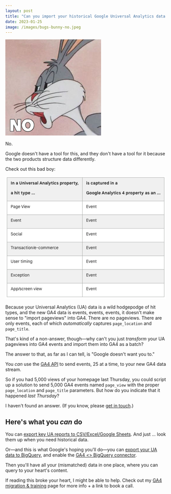 ```yaml
---
layout: post
title: "Can you import your historical Google Universal Analytics data into GA4?"
date: 2023-01-25
image: /images/bugs-bunny-no.jpeg
---
```


[![bugs bunny saying no](/images/bugs-bunny-no.jpeg)](/images/bugs-bunny-no.jpeg)

No.

Google doesn't have a tool for this, and they don't have a tool for it because the two products structure data differently.

Check out this bad boy:

[![table of UA vs GA4 data types](/images/ua-ga4-events.png)](/images/ua-ga4-events.png)

Because your Universal Analytics (UA) data is a wild hodgepodge of hit types, and the new GA4 data is events, events, events, it doesn't make sense to "import pageviews" into GA4. There are no pageviews. There are only events, each of which _automatically_ captures `page_location` and `page_title`.

That's kind of a non-answer, though—why can't you just _transform_ your UA pageviews into GA4 events and import them into GA4 as a batch?

The answer to that, as far as I can tell, is "Google doesn't want you to."

You _can_ use the [GA4 API](https://developers.google.com/analytics/devguides/collection/protocol/ga4/sending-events?client_type=gtag) to send events, 25 at a time, to your new GA4 data stream.

So if you had 5,000 views of your homepage last Thursday, you could script up a solution to send 5,000 GA4 events named `page_view` with the proper `page_location` and `page_title` parameters. But how do you indicate that it happened _last Thursday_?

I haven't found an answer. (If you know, please [get in touch](/contact).)

## Here's what you _can_ do

You can [export key UA reports to CSV/Excel/Google Sheets](https://support.google.com/analytics/answer/1038573). And just ... look them up when you need historical data.

Or—and this is what Google's hoping you'll do—you can [export your UA data to BigQuery](https://support.google.com/analytics/answer/3437618), and enable the [GA4 <> BigQuery connector](https://support.google.com/analytics/answer/9358801?hl=en).

Then you'll have all your (mismatched) data in one place, where you can query to your heart's content.

If reading this broke your heart, I might be able to help. Check out my [GA4 migration & training](/ga4) page for more info + a link to book a call.
